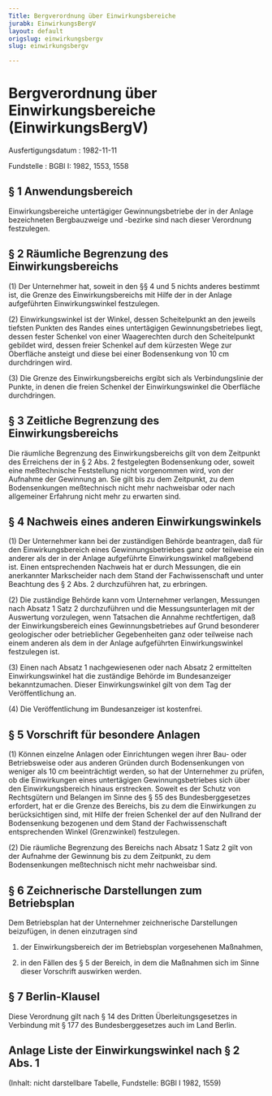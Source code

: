 ```yaml
---
Title: Bergverordnung über Einwirkungsbereiche
jurabk: EinwirkungsBergV
layout: default
origslug: einwirkungsbergv
slug: einwirkungsbergv

---
```


# Bergverordnung über Einwirkungsbereiche (EinwirkungsBergV)

Ausfertigungsdatum
:   1982-11-11

Fundstelle
:   BGBl I: 1982, 1553, 1558

## § 1 Anwendungsbereich

Einwirkungsbereiche untertägiger Gewinnungsbetriebe der in der Anlage
bezeichneten Bergbauzweige und -bezirke sind nach dieser Verordnung
festzulegen.

## § 2 Räumliche Begrenzung des Einwirkungsbereichs

(1) Der Unternehmer hat, soweit in den §§ 4 und 5 nichts anderes
bestimmt ist, die Grenze des Einwirkungsbereichs mit Hilfe der in der
Anlage aufgeführten Einwirkungswinkel festzulegen.

(2) Einwirkungswinkel ist der Winkel, dessen Scheitelpunkt an den
jeweils tiefsten Punkten des Randes eines untertägigen
Gewinnungsbetriebes liegt, dessen fester Schenkel von einer
Waagerechten durch den Scheitelpunkt gebildet wird, dessen freier
Schenkel auf dem kürzesten Wege zur Oberfläche ansteigt und diese bei
einer Bodensenkung von 10 cm durchdringen wird.

(3) Die Grenze des Einwirkungsbereichs ergibt sich als
Verbindungslinie der Punkte, in denen die freien Schenkel der
Einwirkungswinkel die Oberfläche durchdringen.

## § 3 Zeitliche Begrenzung des Einwirkungsbereichs

Die räumliche Begrenzung des Einwirkungsbereichs gilt von dem
Zeitpunkt des Erreichens der in § 2 Abs. 2 festgelegten Bodensenkung
oder, soweit eine meßtechnische Feststellung nicht vorgenommen wird,
von der Aufnahme der Gewinnung an. Sie gilt bis zu dem Zeitpunkt, zu
dem Bodensenkungen meßtechnisch nicht mehr nachweisbar oder nach
allgemeiner Erfahrung nicht mehr zu erwarten sind.

## § 4 Nachweis eines anderen Einwirkungswinkels

(1) Der Unternehmer kann bei der zuständigen Behörde beantragen, daß
für den Einwirkungsbereich eines Gewinnungsbetriebes ganz oder
teilweise ein anderer als der in der Anlage aufgeführte
Einwirkungswinkel maßgebend ist. Einen entsprechenden Nachweis hat er
durch Messungen, die ein anerkannter Markscheider nach dem Stand der
Fachwissenschaft und unter Beachtung des § 2 Abs. 2 durchzuführen hat,
zu erbringen.

(2) Die zuständige Behörde kann vom Unternehmer verlangen, Messungen
nach Absatz 1 Satz 2 durchzuführen und die Messungsunterlagen mit der
Auswertung vorzulegen, wenn Tatsachen die Annahme rechtfertigen, daß
der Einwirkungsbereich eines Gewinnungsbetriebes auf Grund besonderer
geologischer oder betrieblicher Gegebenheiten ganz oder teilweise nach
einem anderen als dem in der Anlage aufgeführten Einwirkungswinkel
festzulegen ist.

(3) Einen nach Absatz 1 nachgewiesenen oder nach Absatz 2 ermittelten
Einwirkungswinkel hat die zuständige Behörde im Bundesanzeiger
bekanntzumachen. Dieser Einwirkungswinkel gilt von dem Tag der
Veröffentlichung an.

(4) Die Veröffentlichung im Bundesanzeiger ist kostenfrei.

## § 5 Vorschrift für besondere Anlagen

(1) Können einzelne Anlagen oder Einrichtungen wegen ihrer Bau- oder
Betriebsweise oder aus anderen Gründen durch Bodensenkungen von
weniger als 10 cm beeinträchtigt werden, so hat der Unternehmer zu
prüfen, ob die Einwirkungen eines untertägigen Gewinnungsbetriebes
sich über den Einwirkungsbereich hinaus erstrecken. Soweit es der
Schutz von Rechtsgütern und Belangen im Sinne des § 55 des
Bundesberggesetzes erfordert, hat er die Grenze des Bereichs, bis zu
dem die Einwirkungen zu berücksichtigen sind, mit Hilfe der freien
Schenkel der auf den Nullrand der Bodensenkung bezogenen und dem Stand
der Fachwissenschaft entsprechenden Winkel (Grenzwinkel) festzulegen.

(2) Die räumliche Begrenzung des Bereichs nach Absatz 1 Satz 2 gilt
von der Aufnahme der Gewinnung bis zu dem Zeitpunkt, zu dem
Bodensenkungen meßtechnisch nicht mehr nachweisbar sind.

## § 6 Zeichnerische Darstellungen zum Betriebsplan

Dem Betriebsplan hat der Unternehmer zeichnerische Darstellungen
beizufügen, in denen einzutragen sind

1.  der Einwirkungsbereich der im Betriebsplan vorgesehenen Maßnahmen,


2.  in den Fällen des § 5 der Bereich, in dem die Maßnahmen sich im Sinne
    dieser Vorschrift auswirken werden.

## § 7 Berlin-Klausel

Diese Verordnung gilt nach § 14 des Dritten Überleitungsgesetzes in
Verbindung mit § 177 des Bundesberggesetzes auch im Land Berlin.

## Anlage Liste der Einwirkungswinkel nach § 2 Abs. 1

(Inhalt: nicht darstellbare Tabelle,
Fundstelle: BGBl I 1982, 1559)

